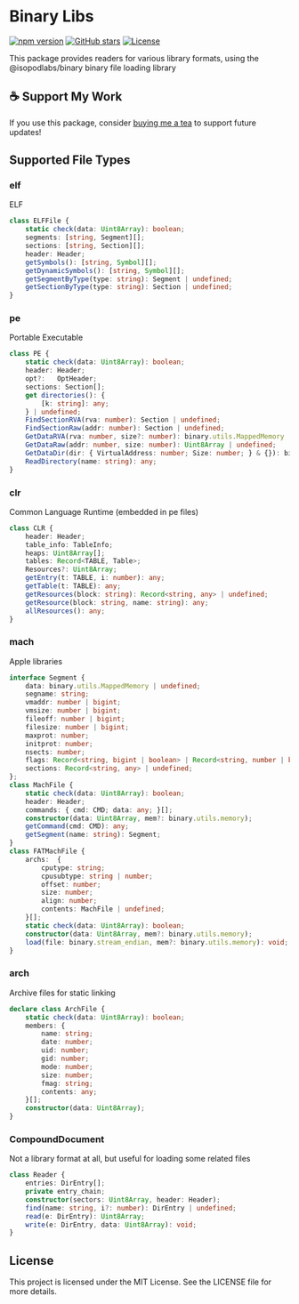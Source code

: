 # Binary Libs
[![npm version](https://img.shields.io/npm/v/@isopodlabs/binary_libs.svg)](https://www.npmjs.com/package/@isopodlabs/binary_libs)
[![GitHub stars](https://img.shields.io/github/stars/adrianstephens/binary_libs.svg?style=social)](https://github.com/adrianstephens/binary_libs)
[![License](https://img.shields.io/npm/l/@isopodlabs/binary_libs.svg)](LICENSE)

This package provides readers for various library formats, using the @isopodlabs/binary binary file loading library

## ☕ Support My Work  
If you use this package, consider [buying me a tea](https://coff.ee/adrianstephens) to support future updates!  

## Supported File Types

### elf
ELF
```typescript
class ELFFile {
    static check(data: Uint8Array): boolean;
    segments: [string, Segment][];
    sections: [string, Section][];
    header: Header;
    getSymbols(): [string, Symbol][];
    getDynamicSymbols(): [string, Symbol][];
    getSegmentByType(type: string): Segment | undefined;
    getSectionByType(type: string): Section | undefined;
}
```

### pe
Portable Executable
```typescript
class PE {
    static check(data: Uint8Array): boolean;
    header: Header;
    opt?:   OptHeader;
    sections: Section[];
    get directories(): {
        [k: string]: any;
    } | undefined;
    FindSectionRVA(rva: number): Section | undefined;
    FindSectionRaw(addr: number): Section | undefined;
    GetDataRVA(rva: number, size?: number): binary.utils.MappedMemory | undefined;
    GetDataRaw(addr: number, size: number): Uint8Array | undefined;
    GetDataDir(dir: { VirtualAddress: number; Size: number; } & {}): binary.utils.MappedMemory | undefined;
    ReadDirectory(name: string): any;
}
```

### clr
Common Language Runtime (embedded in pe files)
```typescript
class CLR {
    header: Header;
    table_info: TableInfo;
    heaps: Uint8Array[];
    tables: Record<TABLE, Table>;
    Resources?: Uint8Array;
    getEntry(t: TABLE, i: number): any;
    getTable(t: TABLE): any;
    getResources(block: string): Record<string, any> | undefined;
    getResource(block: string, name: string): any;
    allResources(): any;
}
```
### mach
Apple libraries
```typescript
interface Segment {
    data: binary.utils.MappedMemory | undefined;
    segname: string;
    vmaddr: number | bigint;
    vmsize: number | bigint;
    fileoff: number | bigint;
    filesize: number | bigint;
    maxprot: number;
    initprot: number;
    nsects: number;
    flags: Record<string, bigint | boolean> | Record<string, number | boolean>;
    sections: Record<string, any> | undefined;
};
class MachFile {
    static check(data: Uint8Array): boolean;
    header: Header;
    commands: { cmd: CMD; data: any; }[];
    constructor(data: Uint8Array, mem?: binary.utils.memory);
    getCommand(cmd: CMD): any;
    getSegment(name: string): Segment;
}
class FATMachFile {
    archs:  {
        cputype: string;
        cpusubtype: string | number;
        offset: number;
        size: number;
        align: number;
        contents: MachFile | undefined;
    }[];
    static check(data: Uint8Array): boolean;
    constructor(data: Uint8Array, mem?: binary.utils.memory);
    load(file: binary.stream_endian, mem?: binary.utils.memory): void;
}
```

### arch
Archive files for static linking

```typescript
declare class ArchFile {
    static check(data: Uint8Array): boolean;
    members: {
        name: string;
        date: number;
        uid: number;
        gid: number;
        mode: number;
        size: number;
        fmag: string;
        contents: any;
    }[];
    constructor(data: Uint8Array);
}
```

### CompoundDocument
Not a library format at all, but useful for loading some related files
```typescript
class Reader {
    entries: DirEntry[];
    private entry_chain;
    constructor(sectors: Uint8Array, header: Header);
    find(name: string, i?: number): DirEntry | undefined;
    read(e: DirEntry): Uint8Array;
    write(e: DirEntry, data: Uint8Array): void;
}
```
## License

This project is licensed under the MIT License. See the LICENSE file for more details.